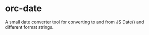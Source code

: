 # orc-date
A small date converter tool for converting to and from JS Date() and different format strings.
